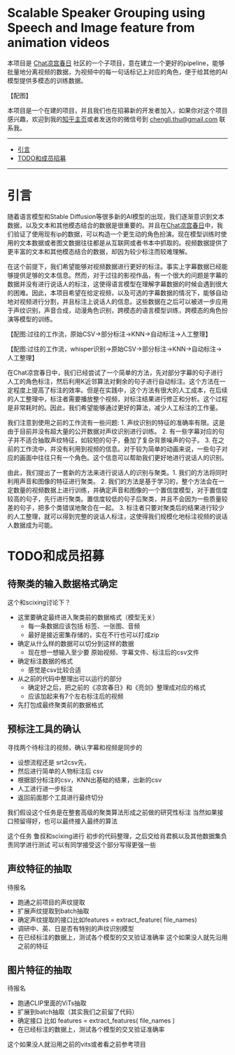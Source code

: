 # Scalable Speaker Grouping using Speech and Image feature from animation videos

本项目是 [Chat凉宫春日](https://github.com/LC1332/Chat-Haruhi-Suzumiya) 社区的一个子项目，意在建立一个更好的pipeline，能够批量地分离视频的数据，为视频中的每一句话标记上对应的角色，便于给其他的AI模型提供多模态的训练数据。

【配图】

本项目是一个在建的项目，并且我们也在招募新的开发者加入，如果你对这个项目感兴趣，欢迎到我的[知乎主页](https://www.zhihu.com/people/cheng-li-47)或者发送你的微信号到 chengli.thu@gmail.com 联系我。

---

- [引言](#引言)
- [TODO和成员招募](#TODO和成员招募)

---

# 引言

随着语言模型和Stable Diffusion等很多新的AI模型的出现，我们逐渐意识到文本数据，以及文本和其他模态结合的数据是很重要的。并且在[Chat凉宫春日](https://github.com/LC1332/Chat-Haruhi-Suzumiya)中，我们验证了使用现有ip的数据，可以构造一个更生动的角色扮演。现在模型训练时使用的文本数据或者图文数据往往都是从互联网或者书本中抓取的。视频数据提供了更丰富的文本和其他模态结合的数据，却因为较少标注而较难理解。

在这个前提下，我们希望能够对视频数据进行更好的标注。事实上字幕数据已经能够提供足够的文本信息。然而，对于过往的影视作品，有一个很大的问题是字幕的数据并没有进行说话人的标注，这使得语言模型在理解字幕数据的时候会遇到很大的困难。因此，本项目希望在给定视频，以及可选的字幕数据的情况下，能够自动地对视频进行分割，并且标注上说话人的信息。这些数据在之后可以被进一步应用于声纹识别，声音合成，动漫角色识别，跨模态的语言模型训练，跨模态的角色扮演等模型的训练。

【配图:过往的工作流，原始CSV->部分标注->KNN->自动标注->人工整理】

【配图:过往的工作流，whisper识别->原始CSV->部分标注->KNN->自动标注->人工整理】

在Chat凉宫春日中，我们已经尝试了一个简单的方法，先对部分字幕的句子进行人工的角色标注，然后利用K近邻算法对剩余的句子进行自动标注。这个方法在一定程度上提高了标注的效率。但是在实践中，这个方法有很大的人工成本，在后续的人工整理中，标注者需要播放整个视频，对标注结果进行修正和分析。这个过程是非常耗时的。因此，我们希望能够通过更好的算法，减少人工标注的工作量。

我们注意到使用之前的工作流有一些问题: 1. 声纹识别的特征的准确率有限。这是由于目前并没有超大量的公开数据对声纹识别进行训练。 2. 有一些字幕对应的句子并不适合抽取声纹特征，如较短的句子，叠加了复杂背景噪声的句子。 3. 在之前的工作流中，并没有利用到视频的信息。对于较为简单的动画来说，一些句子对应的画面中往往只有一个角色。这个信息可以帮助我们更好地进行说话人的识别。

由此，我们提出了一套新的方法来进行说话人的识别与聚类。1. 我们的方法将同时利用声音和图像的特征进行聚类。 2. 我们的方法是基于学习的，整个方法会在一定数量的视频数据上进行训练，并确定声音和图像的一个置信度模型，对于置信度较高的句子，先行进行聚类。置信度较低的句子后聚类，并且不会因为一些质量较差的句子，把多个类错误地聚合在一起。 3. 标注者只要对聚类后的结果进行较少的人工整理，就可以得到完整的说话人标注，这使得我们规模化地标注视频的说话人数据成为可能。


# TODO和成员招募


## 待聚类的输入数据格式确定
这个和scixing讨论下？
- 这里要确定最终进入聚类前的数据格式（模型无关）
  - 每一条数据应该包括  标签、一张图、音频
  - 最好是接近密集存储的，实在不行也可以打成zip
- 确定从什么样的数据可以切分到这样的数据
  - 现在想一想输入至少要 原始视频、字幕文件、标注后的csv文件
- 确定标注数据的格式
  - 感觉是csv比较合适
- 从之前的代码中整理出可以运行的部分
  - 确定好之后，把之前的《凉宫春日》和《亮剑》整理成对应的格式
  - 应该加起来有7个左右标注后的视频
- 先打包成最终聚类前的数据格式

## 预标注工具的确认
寻找两个待标注的视频，确认字幕和视频是同步的
- 设想流程还是 srt2csv先，
- 然后进行简单的人物标注后 csv
- 根据部分标注的csv，KNN出基础的结果，出新的csv
- 人工进行进一步标注
- 返回前面那个工具进行最终切分

我们假设这个任务是在整套高级的聚类算法形成之前做的研究性标注
当然如果接口预留得好，也可以最终接入最终的算法

这个任务 鲁叔和scixing进行 初步的代码整理，之后交给肖君枫以及其他数据集负责同学进行测试
可以有同学接受这个部分写得更强一些

## 声纹特征的抽取
待报名
- 跑通之前项目的声纹提取
- 扩展声纹提取到batch抽取
- 确定声纹提取的接口比如features =  extract_feature( file_names)
- 调研中、英、日是否有特别的声纹识别模型
- 在已经标注的数据上，测试各个模型的交叉验证准确率
这个如果没人就先沿用之前的特征

## 图片特征的抽取
待报名
- 跑通CLIP里面的ViTs抽取
- 扩展到batch抽取（其实我们之前留了代码）
- 确定接口 比如 features = extract_features( file_names )
- 在已经标注的数据上，测试各个模型的交叉验证准确率

这个如果没人就沿用之前的vits或者看之前参考项目